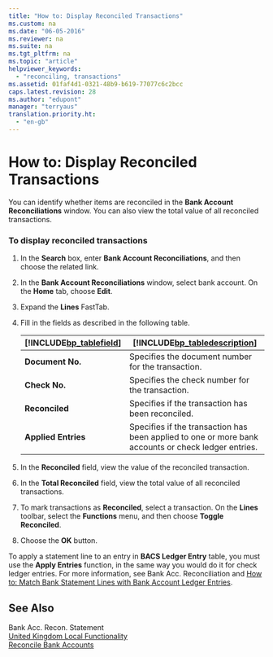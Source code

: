 ```yaml
---
title: "How to: Display Reconciled Transactions"
ms.custom: na
ms.date: "06-05-2016"
ms.reviewer: na
ms.suite: na
ms.tgt_pltfrm: na
ms.topic: "article"
helpviewer_keywords: 
  - "reconciling, transactions"
ms.assetid: 01faf4d1-0321-48b9-b619-77077c6c2bcc
caps.latest.revision: 28
ms.author: "edupont"
manager: "terryaus"
translation.priority.ht: 
  - "en-gb"
---
```

# How to: Display Reconciled Transactions
You can identify whether items are reconciled in the **Bank Account Reconciliations** window. You can also view the total value of all reconciled transactions.  
  
### To display reconciled transactions  
  
1.  In the **Search** box, enter **Bank Account Reconciliations**, and then choose the related link.  
  
2.  In the **Bank Account Reconciliations** window, select bank account. On the **Home** tab, choose **Edit**.  
  
3.  Expand the **Lines** FastTab.  
  
4.  Fill in the fields as described in the following table.  
  
    |[!INCLUDE[bp_tablefield](../../ApplicationDesign/includes/bp_tablefield_md.md)]|[!INCLUDE[bp_tabledescription](../../ApplicationDesign/includes/bp_tabledescription_md.md)]|  
    |---------------------------------|---------------------------------------|  
    |**Document No.**|Specifies the document number for the transaction.|  
    |**Check No.**|Specifies the check number for the transaction.|  
    |**Reconciled**|Specifies if the transaction has been reconciled.|  
    |**Applied Entries**|Specifies if the transaction has been applied to one or more bank accounts or check ledger entries.|  
  
5.  In the **Reconciled** field, view the value of the reconciled transaction.  
  
6.  In the **Total Reconciled** field, view the total value of all reconciled transactions.  
  
7.  To mark transactions as **Reconciled**, select a transaction. On the **Lines** toolbar, select the **Functions** menu, and then choose **Toggle Reconciled**.  
  
8.  Choose the **OK** button.  
  
 To apply a statement line to an entry in **BACS Ledger Entry** table, you must use the **Apply Entries** function, in the same way you would do it for check ledger entries. For more information, see Bank Acc. Reconciliation and [How to: Match Bank Statement Lines with Bank Account Ledger Entries](../../Finance/how-to-match-bank-statement-lines-with-bank-account-ledger-entries.md).  
  
## See Also  
 Bank Acc. Recon. Statement   
 [United Kingdom Local Functionality](../../LocalFunctionalityForMicrosoftDynamicsNav2016/UnitedKingdom/united-kingdom-local-functionality.md)   
 [Reconcile Bank Accounts](../../Finance/reconcile-bank-accounts.md)